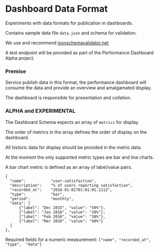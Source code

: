 # Dashboard Data Format

Experiments with data formats for publication in dashboards.

Contains sample data file `data.json` and schema for validation.

We use and recommend [jsonschemavalidator.net](http://www.jsonschemavalidator.net/)

A test endpoint will be provided as part of the Performance Dashboard Alpha project.


### Premise

Service publish data in this format, the performance dashboard will consume the data and provide an overview and amalgamated display.

The dashboard is responsible for presentation and collation.


### ALPHA and EXPERIMENTAL

The Dashboard Schema expects an array of `metrics` for display.

The order of metrics in the array defines the order of display on the dashboard.

All historic data for display should be provided in the metric data.

At the moment the only supported metric types are bar and line charts.

A bar chart metric is defined as an array of label/value pairs.

```
{
  "name":           "user-satisfaction",
  "description":    "% of users reporting satisfaction",
  "recorded_at":    "2016-01-01T01:01:01.111Z",
  "type":           "bar",
  "period":         "monthly",
  "data": [
      {"label": "Dec 2015", "value": "50%"},
      {"label": "Jan 2016", "value": "20%"},
      {"label": "Feb 2016", "value": "30%"},
      {"label": "Mar 2016", "value": "40%"}
  ]
},
```

Required fields for a numeric measurement: `["name", "recorded_at", "type",  "data"]`
